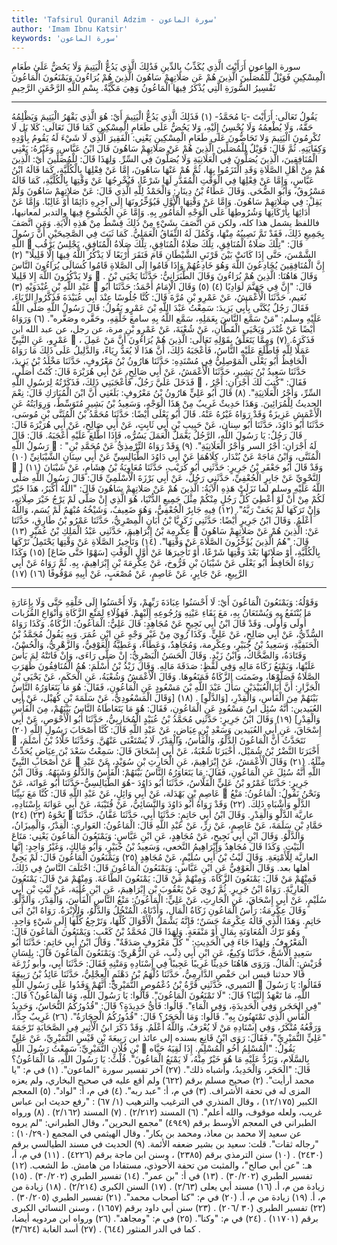 ```yaml
---
title: 'Tafsirul Quranil Adzim - سورة الماعون'
author: 'Imam Ibnu Katsir'
keywords: 'سورة الماعون'
---
```


سورة الماعون
أَرَأَيْتَ الَّذِي يُكَذِّبُ بِالدِّينِ
فَذَٰلِكَ الَّذِي يَدُعُّ الْيَتِيمَ
وَلَا يَحُضُّ عَلَىٰ طَعَامِ الْمِسْكِينِ
فَوَيْلٌ لِّلْمُصَلِّينَ
الَّذِينَ هُمْ عَن صَلَاتِهِمْ سَاهُونَ
الَّذِينَ هُمْ يُرَاءُونَ
وَيَمْنَعُونَ الْمَاعُونَ
تَفْسِيرُ السُّورَةِ الَّتِي يُذْكَرُ فِيهَا الْمَاعُونُ
وَهِيَ مَكِّيَّةٌ.
بِسْمِ اللَّهِ الرَّحْمَنِ الرَّحِيمِ
* * *
يَقُولُ تَعَالَى: أَرَأَيْتَ -يَا مُحَمَّدُ-
(١)
فَذَلِكَ الَّذِي يَدُعُّ الْيَتِيمَ
أَيْ: هُوَ الَّذِي يَقْهَرُ الْيَتِيمَ وَيَظْلِمُهُ حَقَّهُ، وَلَا يُطْعِمُهُ وَلَا يُحْسِنُ إِلَيْهِ،
وَلا يَحُضُّ عَلَى طَعَامِ الْمِسْكِينِ
كَمَا قَالَ تَعَالَى:
كَلا بَل لَا تُكْرِمُونَ الْيَتِيمَ وَلا تَحَاضُّونَ عَلَى طَعَامِ الْمِسْكِينِ
يَعْنِي: الْفَقِيرَ الَّذِي لَا شَيْءَ لَهُ يَقُومُ بِأَوْدِهِ وَكِفَايَتِهِ.
ثُمَّ قَالَ:
فَوَيْلٌ لِلْمُصَلِّينَ الَّذِينَ هُمْ عَنْ صَلاتِهِمْ سَاهُونَ
قَالَ ابْنُ عَبَّاسٍ، وَغَيْرُهُ: يَعْنِي الْمُنَافِقِينَ، الَّذِينَ يُصَلُّونَ فِي الْعَلَانِيَةِ وَلَا يُصَلُّونَ فِي السِّرِّ.
وَلِهَذَا قَالَ:
لِلْمُصَلِّينَ
أَيْ: الَّذِينَ هُمْ مِنْ أَهْلِ الصَّلَاةِ وَقَدِ الْتَزَمُوا بِهَا، ثُمَّ هُمْ عَنْهَا سَاهُونَ، إِمَّا عَنْ فِعْلِهَا بِالْكُلِّيَّةِ، كَمَا قَالَهُ ابْنُ عَبَّاسٍ، وَإِمَّا عَنْ فِعْلِهَا فِي الْوَقْتِ الْمُقَدَّرِ لَهَا شَرْعًا، فَيُخْرِجُهَا عَنْ وَقْتِهَا بِالْكُلِّيَّةِ، كَمَا قَالَهُ مَسْرُوقٌ، وَأَبُو الضُّحَى.
وَقَالَ عَطَاءُ بْنُ دِينَارٍ: وَالْحَمْدُ لِلَّهِ الَّذِي قَالَ:
عَنْ صَلاتِهِمْ سَاهُونَ
وَلَمْ يَقِلْ: فِي صَلَاتِهِمْ سَاهُونَ.
وَإِمَّا عَنْ وَقْتِهَا الْأَوَّلِ فَيُؤَخِّرُونَهَا إِلَى آخِرِهِ دَائِمًا أَوْ غَالِبًا. وَإِمَّا عَنْ أَدَائِهَا بِأَرْكَانِهَا وَشُرُوطِهَا عَلَى الْوَجْهِ الْمَأْمُورِ بِهِ. وَإِمَّا عَنِ الْخُشُوعِ فِيهَا والتدبر لمعانيها، فاللفظ يشمل هذا كله، ولكن مَنِ اتَّصَفَ بِشَيْءٍ مِنْ ذَلِكَ قِسْطٌ مِنْ هَذِهِ الْآيَةِ. وَمَنِ اتَّصَفَ بِجَمِيعِ ذَلِكَ، فَقَدْ تَمَّ نَصِيبُهُ مِنْهَا، وَكَمُلَ لَهُ النِّفَاقُ الْعَمَلِيُّ. كَمَا ثَبَتَ فِي الصَّحِيحَيْنِ أَنَّ رَسُولَ اللَّهِ

قَالَ: "تِلْكَ صَلَاةُ الْمُنَافِقِ، تِلْكَ صَلَاةُ الْمُنَافِقِ، تِلْكَ صَلَاةُ الْمُنَافِقِ، يَجْلِسُ يَرْقُب الشَّمْسَ، حَتَّى إِذَا كَانَتْ بَيْنَ قَرْنَيِ الشَّيْطَانِ قَامَ فَنَقَرَ أَرْبَعًا لَا يَذْكُرُ اللَّهُ فِيهَا إِلَّا قَلِيلًا"
(٢)
إِنَّ الْمُنَافِقِينَ يُخَادِعُونَ اللَّهَ وَهُوَ خَادِعُهُمْ وَإِذَا قَامُوا إِلَى الصَّلاةِ قَامُوا كُسَالَى يُرَاءُونَ النَّاسَ وَلا يَذْكُرُونَ اللَّهَ إِلا قَلِيلا

. وَقَالَ هَاهُنَا:
الَّذِينَ هُمْ يُرَاءُونَ
وَقَالَ الطَّبَرَانِيُّ: حَدَّثَنَا يَحْيَى بْنُ عَبْدِ اللَّهِ بْنِ عُبْدَوَيْهِ
(٣)

قَالَ: "إِنَّ فِي جَهَنَّمَ لَوَادِيًا
(٤)
(٥)
وَقَالَ الْإِمَامُ أَحْمَدُ: حَدَّثَنَا أَبُو نُعَيم، حَدَّثَنَا الْأَعْمَشُ، عَنْ عَمْرِو بْنِ مُرَّةَ قَالَ: كُنَّا جُلُوسًا عِنْدَ أَبِي عُبَيْدَةَ فَذَكَّرُوا الرِّيَاءَ، فَقَالَ رَجُلٌ يُكَنَّى بِأَبِي يَزِيدَ: سَمِعْتُ عَبْدَ اللَّهِ بْنَ عَمْرٍو يَقُولُ: قَالَ رَسُولُ اللَّهِ صَلَّى اللَّهُ عَلَيْهِ وسلم: "مَنْ سَمَّع النَّاسَ بِعَمَلِهِ، سَمَّع اللَّهُ بِهِ سامعَ خَلْقِهِ، وحَقَّره وصَغَّره".
(٦)
وَرَوَاهُ أَيْضًا عَنْ غُنْدَر وَيَحْيَى الْقَطَّانِ، عَنْ شُعْبَةَ، عَنْ عَمْرِو بْنِ مرة، عن رجل، عن عبد الله ابن عَمْرٍو، عَنِ النَّبِيِّ

، فَذَكَرَهُ.
(٧)
وَمِمَّا يَتَعَلَّقُ بِقَوْلِهِ تَعَالَى:
الَّذِينَ هُمْ يُرَاءُونَ
أَنَّ مَنْ عَمِلَ عَمَلًا لِلَّهِ فَاطَّلَعَ عَلَيْهِ النَّاسُ، فَأَعْجَبَهُ ذَلِكَ، أَنَّ هَذَا لَا يُعَدُّ رِيَاءً، وَالدَّلِيلُ عَلَى ذَلِكَ مَا رَوَاهُ الْحَافِظُ أَبُو يَعْلَى الْمَوْصِلِيُّ فِي مُسْنَدِهِ: حَدَّثَنَا هَارُونُ بْنُ مَعْرُوفٍ، حَدَّثَنَا مَخْلَدُ بْنُ يَزِيدَ، حَدَّثَنَا سَعِيدُ بْنُ بَشِيرٍ، حَدَّثَنَا الْأَعْمَشُ، عَنْ أَبِي صَالِحٍ، عَنْ أَبِي هُرَيْرَةَ قَالَ: كُنْتُ أَصَلِّي، فَدَخَلَ عَلَيَّ رَجُلٌ، فَأَعْجَبَنِي ذَلِكَ، فَذَكَرْتُهُ لِرَسُولِ اللَّهِ

، فَقَالَ: "كُتِبَ لَكَ أَجْرَانِ: أَجْرُ السِّرِّ، وَأَجْرُ الْعَلَانِيَةِ".
(٨)
قَالَ أَبُو عَلِيٍّ هَارُونُ بْنُ مَعْرُوفٍ: بَلَغَنِي أَنَّ ابْنَ الْمُبَارَكِ قَالَ: نِعْمَ الحديثُ لِلْمُرَائِينَ.
وَهَذَا حَدِيثٌ غَرِيبٌ مِنْ هَذَا الْوَجْهِ، وَسَعِيدُ بْنُ بَشِيرٍ مُتَوَسِّطٌ، وَرِوَايَتُهُ عَنِ الْأَعْمَشِ عَزِيزَةٌ وَقَدْ رَوَاهُ غَيْرُهُ عَنْهُ.
قَالَ أَبُو يَعْلَى أَيْضًا: حَدَّثَنَا مُحَمَّدُ بْنُ الْمُثَنَّى بْنِ مُوسَى، حَدَّثَنَا أَبُو دَاوُدَ، حَدَّثَنَا أَبُو سِنان، عَنْ حَبِيبِ بْنِ أَبِي ثَابِتٍ، عَنْ أَبِي صَالِحٍ، عَنْ أَبِي هُرَيْرَةَ قَالَ: قَالَ رَجُلٌ: يَا رَسُولَ اللَّهِ، الرَّجُلُ يَعْمَلُ الْعَمَلَ يَسُرُّه، فَإِذَا اطُّلعَ عَلَيْهِ أَعْجَبَهُ. قَالَ: قَالَ رَسُولُ اللَّهِ

: "لَهُ أَجْرَانِ: أَجْرُ السر وَأَجْرُ الْعَلَانِيَةِ".
(٩)
وَقَدْ رَوَاهُ التِّرْمِذِيُّ عَنْ مُحَمَّدِ بْنِ الْمُثَنَّى، وَابْنُ مَاجَهْ عَنْ بُنْدَار، كِلَاهُمَا عَنْ أَبِي دَاوُدَ الطَّيَالِسِيِّ عَنْ أَبِي سِنَانٍ الشَّيْبَانِيِّ
(١٠)

]
(١١)
وَقَدْ قَالَ أَبُو جَعْفَرِ بْنُ جَرِيرٍ: حَدَّثَنِي أَبُو كُرَيْب، حَدَّثَنَا مُعَاوِيَةُ بْنُ هِشَامٍ، عَنْ شَيْبَانَ النَّحْوِيِّ عَنْ جَابِرٍ الْجُعْفِيِّ، حَدَّثَنِي رَجُلٌ، عَنْ أَبِي بَرْزَةَ الْأَسْلَمِيِّ قَالَ: قَالَ رَسُولُ اللَّهِ صَلَّى اللَّهُ عَلَيْهِ وسلم لما نَزَلَتْ هَذِهِ الْآيَةُ:
الَّذِينَ هُمْ عَنْ صَلاتِهِمْ سَاهُونَ
قَالَ: "اللَّهُ أَكْبَرُ، هَذَا خَيْرٌ لَكُمْ مِنْ أَنْ لَوْ أُعْطِيَ كُلُّ رَجُلٍ مِنْكُمْ مِثْلَ جَمِيعِ الدُّنْيَا، هُوَ الَّذِي إِنْ صَلَّى لَمْ يَرْجُ خَيْرَ صِلَاتِهِ، وَإِنْ تَرَكَهَا لَمْ يَخَفْ رَبَّهُ".
(١٢)
فِيهِ جَابِرٌ الْجُعْفِيُّ، وَهُوَ ضَعِيفٌ، وَشَيْخُهُ مُبْهَمٌ لَمْ يُسَم، وَاللَّهُ أَعْلَمُ.
وَقَالَ ابْنُ جَرِيرٍ أَيْضًا: حَدَّثَنِي زَكَرِيَّا بْنُ أَبَانٍ الْمِصْرِيُّ، حَدَّثَنَا عَمْرُو بْنُ طَارِقٍ، حَدَّثَنَا عِكْرمِة بْنُ إِبْرَاهِيمَ، حَدَّثَنِي عَبْدُ الْمَلِكِ بْنُ عُمَيْرٍ
(١٣)

عَنْ:
الَّذِينَ هُمْ عَنْ صَلاتِهِمْ سَاهُونَ
قَالَ: "هُمُ الَّذِينَ يُؤَخِّرُونَ الصَّلَاةَ عَنْ وَقْتِهَا".
(١٤)
وَتَأْخِيرُ الصَّلَاةِ عَنْ وَقْتِهَا يَحْتَمِلُ تَرْكَهَا بِالْكُلِّيَّةِ، أَوْ صَلَاتَهَا بَعْدَ وَقْتِهَا شَرْعًا، أَوْ تَأْخِيرَهَا عَنْ أَوَّلِ الْوَقْتِ [سَهْوًا حَتَّى ضَاعَ]
(١٥)
وَكَذَا رَوَاهُ الْحَافِظُ أَبُو يَعْلَى عَنْ شَيْبَانَ بْنِ فَرُّوخ، عَنْ عِكْرِمَةَ بْنِ إِبْرَاهِيمَ، بِهِ. ثُمَّ رَوَاهُ عَنْ أَبِي الرَّبِيعِ، عَنْ جَابِرٍ، عَنْ عَاصِمٍ، عَنْ مُصْعَبٍ، عَنْ أَبِيهِ مَوْقُوفًا
(١٦)
(١٧)
* * *
وَقَوْلُهُ:
وَيَمْنَعُونَ الْمَاعُونَ
أَيْ: لَا أَحْسَنُوا عِبَادَةَ رَبِّهِمْ، وَلَا أَحْسَنُوا إِلَى خَلْقِهِ حَتَّى وَلَا بِإِعَارَةِ مَا يُنْتَفَعُ بِهِ وَيُسْتَعَانُ بِهِ، مَعَ بَقَاءِ عَيْنِهِ وَرُجُوعِهِ إِلَيْهِمْ. فَهَؤُلَاءِ لِمَنْعِ الزَّكَاةِ وَأَنْوَاعِ القُرُبات أُولَى وَأُولَى. وَقَدْ قَالَ ابْنُ أَبِي نَجِيحٍ عَنْ مُجَاهِدٍ: قَالَ عَلِيٌّ: الْمَاعُونُ: الزَّكَاةُ. وَكَذَا رَوَاهُ السُّدِّيُّ، عَنْ أَبِي صَالِحٍ، عَنْ عَلِيٍّ. وَكَذَا رُوِيَ مِنْ غَيْرِ وَجْهٍ عَنِ ابْنِ عُمَرَ. وَبِهِ يَقُولُ مُحَمَّدُ بْنُ الْحَنَفِيَّةِ، وَسَعِيدُ بْنُ جُبَيْرٍ، وعِكْرِمة، وَمُجَاهِدٌ، وَعَطَاءٌ، وَعَطِيَّةُ الْعَوْفِيُّ، وَالزَّهْرِيُّ، وَالْحُسْنُ، وَقَتَادَةُ، وَالضَّحَّاكُ، وَابْنُ زَيْدٍ.
وَقَالَ الْحَسَنُ الْبَصْرِيُّ: إِنْ صَلَّى رَاءَى، وَإِنْ فَاتَتْهُ لِمَ يَأْسَ عَلَيْهَا، وَيَمْنَعُ زَكَاةَ مَالِهِ وَفِي لَفْظٍ: صَدَقَةَ مَالِهِ.
وَقَالَ زَيْدُ بْنُ أَسْلَمَ: هُمُ الْمُنَافِقُونَ ظَهَرَتِ الصَّلَاةُ فَصَلَّوْهَا، وضَمنَت الزَّكَاةُ فَمَنَعُوهَا.
وَقَالَ الْأَعْمَشُ وَشُعْبَةُ، عَنِ الْحَكَمِ، عَنْ يَحْيَى بْنِ الْجَزَّارِ: أَنَّ أَبَا الْعُبَيْدَيْنِ سَأَلَ عَبْدَ اللَّهِ بْنَ مَسْعُودٍ عَنِ الْمَاعُونِ، فَقَالَ: هُوَ مَا يَتَعَاوَرُهُ النَّاسُ بَيْنَهُمْ مِنَ الْفَأْسِ، وَالْقِدْرِ، [وَالدَّلْوِ] .
(١٨)
[وَقَالَ الْمَسْعُودِيُّ، عَنْ سَلَمَةَ بْنِ كُهَيْل، عَنْ أَبِي العُبَيدين: أَنَّهُ سُئِل ابنُ مَسْعُودٍ عَنِ الْمَاعُونِ، فَقَالَ: هُوَ مَا يَتَعَاطَاهُ النَّاسُ بَيْنَهُمْ، مِنَ الْفَأْسِ وَالْقِدْرِ]
(١٩)
وَقَالَ ابْنُ جَرِيرٍ: حَدَّثَنِي مُحَمَّدُ بْنُ عُبَيْدٍ الْمُحَارِبِيُّ، حَدَّثَنَا أَبُو الْأَحْوَصِ، عَنْ أَبِي إِسْحَاقَ، عَنِ أَبِي العُبَيدين وَسَعْدِ بْنِ عِيَاضٍ، عَنْ عَبْدِ اللَّهِ قَالَ: كُنَّا أَصْحَابَ رَسُولِ اللَّهِ
(٢٠)

نَتَحَدَّثُ أَنَّ الْمَاعُونَ الدَّلْوُ، وَالْفَأْسُ، وَالْقِدْرُ، لَا يُسْتَغْنَى عَنْهُنَّ.
وَحَدَّثَنَا خَلَّادُ بْنُ أَسْلَمَ، أَخْبَرَنَا النَّضْرُ بْنُ شُمَيْل، أَخْبَرَنَا شُعْبَةُ، عَنْ أَبِي إِسْحَاقَ قَالَ: سَمِعْتُ سَعْدَ بْنَ عِيَاضٍ يُحَدِّثُ عَنْ أَصْحَابِ النَّبِيِّ

مِثْلَهُ.
(٢١)
وَقَالَ الْأَعْمَشُ، عَنْ إِبْرَاهِيمَ، عَنِ الْحَارِثِ بْنِ سُوَيْدٍ، عَنْ عَبْدِ اللَّهِ أَنَّهُ سُئِلَ عَنِ الْمَاعُونِ، فَقَالَ: مَا يَتَعَاوَرُهُ النَّاسُ بَيْنَهُمْ: الْفَأْسُ وَالدَّلْوُ وَشَبَهُهُ.
وَقَالَ ابْنُ جَرِيرٍ: حَدَّثَنَا عَمْرُو بْنُ عَلِيٍّ الْفَلَّاسُ، حَدَّثَنَا أَبُو دَاوُدَ -هُوَ الطَّيَالِسِيُّ-حَدَّثَنَا أَبُو عَوانَة، عَنْ عَاصِمِ بْنِ بَهْدَلة، عَنْ أَبِي وَائِلٍ، عَنْ عَبْدِ اللَّهِ قَالَ: كُنَّا مَعَ نَبِيِّنَا

وَنَحْنُ نَقُولُ: الْمَاعُونُ: مَنْعُ الدَّلْوِ وَأَشْبَاهِ ذَلِكَ.
(٢٢)
وَقَدْ رَوَاهُ أَبُو دَاوُدَ وَالنَّسَائِيُّ، عَنْ قُتَيْبَةَ، عَنْ أَبِي عَوَانَةَ بِإِسْنَادِهِ، نَحْوَهُ
(٢٣)
(٢٤)

عاريَّة الدَّلْوِ وَالْقِدْرِ.
وَقَالَ ابْنُ أَبِي حَاتِمٍ: حَدَّثَنَا أَبِي، حَدَّثَنَا عَفَّانُ، حَدَّثَنَا حَمَّادِ بْنِ سَلَمَةَ، عَنْ عَاصِمٍ، عَنْ زِرٍّ، عَنْ عَبْدِ اللَّهِ قَالَ: الْمَاعُونُ: العَواري: الْقِدْرُ، وَالْمِيزَانُ، وَالدَّلْوُ.
وَقَالَ ابْنِ أَبِي نَجِيحٍ، عَنْ مُجَاهِدٍ، عَنِ ابْنِ عَبَّاسٍ:
وَيَمْنَعُونَ الْمَاعُونَ
يَعْنِي: مَتَاعَ الْبَيْتِ. وَكَذَا قَالَ مُجَاهِدٌ وَإِبْرَاهِيمُ النَّخعي، وَسَعِيدُ بْنُ جُبَيْرٍ، وَأَبُو مَالِكٍ، وَغَيْرُ وَاحِدٍ: إِنَّهَا العاريَّة لِلْأَمْتِعَةِ.
وَقَالَ لَيْثُ بْنُ أَبِي سُلَيْمٍ، عَنْ مُجَاهِدٍ
(٢٥)
وَيَمْنَعُونَ الْمَاعُونَ
قَالَ: لَمْ يَجِئْ أهلها بعد.
وَقَالَ الْعَوْفِيُّ عَنِ ابْنِ عَبَّاسٍ:
وَيَمْنَعُونَ الْمَاعُونَ
قَالَ: اخْتَلَفَ النَّاسُ فِي ذَلِكَ، فَمِنْهُمْ مَنْ قَالَ: يَمْنَعُونَ الزَّكَاةَ. وَمِنْهُمْ مَنْ قَالَ: يَمْنَعُونَ الطَّاعَةَ. وَمِنْهُمْ مَنْ قَالَ: يَمْنَعُونَ الْعَارِيَّةَ. رَوَاهُ ابْنُ جَرِيرٍ. ثُمَّ رُوِيَ عَنْ يَعْقُوبَ بْنِ إِبْرَاهِيمَ، عَنِ ابْنِ عُلَيَة، عَنْ لَيْثِ بْنِ أَبِي سُلَيْمٍ، عَنْ أَبِي إِسْحَاقَ، عَنِ الْحَارِثِ، عَنْ عَلِيٍّ: الْمَاعُونُ: مَنْعُ النَّاسِ الْفَأْسَ، وَالْقِدْرَ، وَالدَّلْوَ.
وَقَالَ عِكْرِمَةُ: رَأْسُ الْمَاعُونِ زَكَاةُ الْمَالِ، وَأَدْنَاهُ.
الْمُنْخُلُ وَالدَّلْوُ، وَالْإِبْرَةُ. رَوَاهُ ابْنُ أَبَى حَاتِمٍ.
وَهَذَا الَّذِي قَالَهُ عِكْرِمَةُ حَسَنٌ؛ فَإِنَّهُ يَشْمَلُ الْأَقْوَالَ كُلَّهَا، وَتَرْجِعُ كُلُّهَا إِلَى شَيْءٍ وَاحِدٍ. وَهُوَ تَرْكُ الْمُعَاوَنَةِ بِمَالٍ أَوْ مَنْفَعَةٍ. وَلِهَذَا قَالَ مُحَمَّدُ بْنُ كَعْبٍ:
وَيَمْنَعُونَ الْمَاعُونَ
قَالَ: الْمَعْرُوفُ. وَلِهَذَا جَاءَ فِي الْحَدِيثِ: " كُلُّ مَعْرُوفٍ صَدَقَةٌ".
وَقَالَ ابْنُ أَبِي حَاتِمٍ: حَدَّثَنَا أَبُو سَعِيدٍ الْأَشَجُّ، حَدَّثَنَا وَكِيعٌ، عَنِ ابْنِ أَبِي ذِئْبٍ، عَنِ الزُّهْرِيِّ:
وَيَمْنَعُونَ الْمَاعُونَ
قَالَ: بِلِسَانِ قُرَيْشٍ: الْمَالُ.
وَرَوَى هَاهُنَا حَدِيثًا غَرِيبًا عَجِيبًا فِي إِسْنَادِهِ وَمَتْنِهِ فَقَالَ:
حَدَّثَنَا أَبِي، وأبو زُرْعَة قالا حدثنا قيس ابن حَفْصٍ الدَّارِمِيُّ، حَدَّثَنَا دُلْهَمُ بْنُ دَهْثَمٍ الْعِجْلِيُّ، حَدَّثَنَا عَائِذُ بْنُ رَبِيعَةَ النَميري، حَدَّثَنِي قُرَّةُ بْنُ دُعْمُوصٍ النُّمَيْرِيُّ: أَنَّهُمْ وَفَدُوا عَلَى رَسُولِ اللَّهِ

فَقَالُوا: يَا رَسُولَ اللَّهِ، مَا تَعْهَدُ إِلَيْنَا؟ قَالَ: "لَا تَمْنَعُونَ الْمَاعُونَ". قَالُوا: يَا رَسُولَ اللَّهِ، وَمَا الْمَاعُونُ؟ قَالَ: "فِي الحَجَر، وَفِي الْحَدِيدَةِ، وَفِي الْمَاءِ". قَالُوا: فَأَيُّ حَدِيدَةٍ؟ قَالَ: "قُدُورُكُمُ النُّحَاسُ، وَحَدِيدُ الْفَأْسِ الَّذِي تَمْتَهِنُونَ بِهِ". قَالُوا: وَمَا الْحَجَرُ؟ قَالَ: "قُدُورُكُمُ الْحِجَارَةُ".
(٢٦)
غَرِيبٌ جِدًّا، وَرَفْعُهُ مُنْكَرٌ، وَفِي إِسْنَادِهِ مَنْ لَا يُعْرَفُ، وَاللَّهُ أَعْلَمُ.
وَقَدْ ذَكَرَ ابنُ الْأَثِيرِ فِي الصَّحَابَةِ تَرْجَمَةَ "عَلِيٍّ النُّمَيْرِيِّ"، فَقَالَ: رَوَى ابْنُ قَانِعٍ بسنده إلى عائذ ابن رَبِيعَةَ بْنِ قَيْسٍ النُّمَيْرِيِّ، عَنْ عَلِيِّ بْنِ فُلَانٍ النُّمَيْرِيِّ: سَمِعْتُ رَسُولَ اللَّهِ

يَقُولُ: "الْمُسْلِمُ أَخُو الْمُسْلِمِ. إِذَا لَقِيَهُ حَيَّاه بِالسَّلَامِ، وَيَرُدُّ عَلَيْهِ مَا هُوَ خَيْرٌ مِنْهُ، لَا يَمْنَعُ الْمَاعُونَ". قُلْتُ: يَا رَسُولَ اللَّهِ، مَا الْمَاعُونُ؟ قَالَ: "الحَجَر، وَالْحَدِيدُ، وأشباه ذلك".
(٢٧)
آخر تفسير سورة "الماعون".
(١)
في م: "يا محمد أرأيت".
(٢)
صحيح مسلم برقم (٦٢٢) ولم أقع عليه في صحيح البخاري، ولم يعزه المزى له في تحفة الأشراف.
(٣)
في م، أ: "عبد ربه".
(٤)
في م، أ: "لواد".
(٥)
المعجم الكبير (١٢/١٧٥) ، وقال المنذري في الترغيب والترهيب (١/ ٦٧) : "رفع حديث ابن عباس غريب، ولعله موقوف، والله أعلم".
(٦)
المسند (٢/٢١٢) .
(٧)
المسند (٢/١٦٢) .
(٨)
ورواه الطبراني في المعجم الأوسط برقم (٤٩٤٩) "مجمع البحرين"، وقال الطبراني: "لم يروه عن سعيد إلا محمد بن معاذ، ومحمد بن بكار". وقال الهيثمي في المجمع (١٠/٢٩٠) : "رجاله ثقات". قلت: سعيد بن بشير ضعفه الأئمة.
(٩)
الحديث في مسند الطيالسي برقم (٢٤٣٠) .
(١٠)
سنن الترمذي برقم (٢٣٨٥) ، وسنن ابن ماجة برقم (٤٢٢٦) .
(١١)
في م، أ، هـ: "عن أبي صالح"، والمثبت من تحفة الأحوذي، مستفادا من هامش. ط الشعب.
(١٢)
تفسير الطبري (٣٠/٢٠٢) .
(١٣)
في أ: "بن عمر".
(١٤)
تفسير الطبري (٣٠/٢٠٢) .
(١٥)
زيادة من م، أ.
(١٦)
مسند أبي يعلى (٢/٦٣) .
(١٧)
السنن الكبرى (٢/٢١٤) .
(١٨)
زيادة من م، أ.
(١٩)
زيادة من م، أ.
(٢٠)
في م: "كنا أصحاب محمد".
(٢١)
تفسير الطبري (٣٠/٢٠٥) .
(٢٢)
تفسير الطبري (٣٠ /٢٠٦) .
(٢٣)
سنن أبي داود برقم (١٦٥٧) ، وسنن النسائي الكبرى برقم (١١٧٠١) .
(٢٤)
في م: "وكنا".
(٢٥)
في م: "ومجاهد".
(٢٦)
ورواه ابن مردويه أيضا، كما في الدر المنثور (٦٤٤) .
(٢٧)
أسد الغابة (٣/٦٢٤) .